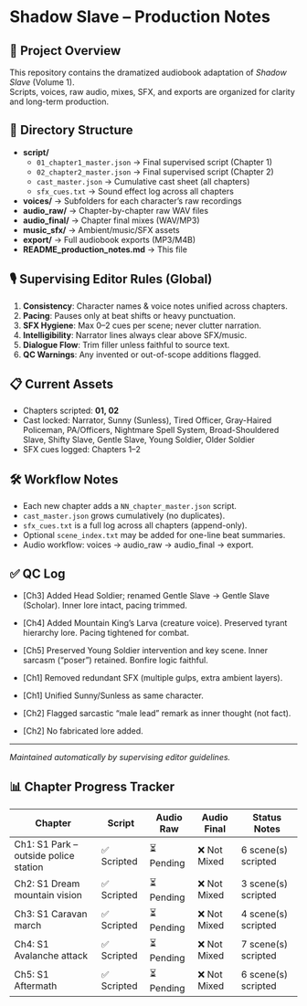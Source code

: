 # Shadow Slave – Production Notes

## 📖 Project Overview
This repository contains the dramatized audiobook adaptation of *Shadow Slave* (Volume 1).  
Scripts, voices, raw audio, mixes, SFX, and exports are organized for clarity and long-term production.

## 📂 Directory Structure
- **script/**
  - `01_chapter1_master.json` → Final supervised script (Chapter 1)
  - `02_chapter2_master.json` → Final supervised script (Chapter 2)
  - `cast_master.json` → Cumulative cast sheet (all chapters)
  - `sfx_cues.txt` → Sound effect log across all chapters
- **voices/** → Subfolders for each character’s raw recordings
- **audio_raw/** → Chapter-by-chapter raw WAV files
- **audio_final/** → Chapter final mixes (WAV/MP3)
- **music_sfx/** → Ambient/music/SFX assets
- **export/** → Full audiobook exports (MP3/M4B)
- **README_production_notes.md** → This file

## 🎙️ Supervising Editor Rules (Global)
1. **Consistency**: Character names & voice notes unified across chapters.
2. **Pacing**: Pauses only at beat shifts or heavy punctuation.
3. **SFX Hygiene**: Max 0–2 cues per scene; never clutter narration.
4. **Intelligibility**: Narrator lines always clear above SFX/music.
5. **Dialogue Flow**: Trim filler unless faithful to source text.
6. **QC Warnings**: Any invented or out-of-scope additions flagged.

## 📋 Current Assets
- Chapters scripted: **01, 02**
- Cast locked: Narrator, Sunny (Sunless), Tired Officer, Gray-Haired Policeman, PA/Officers, Nightmare Spell System, Broad-Shouldered Slave, Shifty Slave, Gentle Slave, Young Soldier, Older Soldier
- SFX cues logged: Chapters 1–2

## 🛠️ Workflow Notes
- Each new chapter adds a `NN_chapter_master.json` script.
- `cast_master.json` grows cumulatively (no duplicates).
- `sfx_cues.txt` is a full log across all chapters (append-only).
- Optional `scene_index.txt` may be added for one-line beat summaries.
- Audio workflow: voices → audio_raw → audio_final → export.

## ✅ QC Log
- [Ch3] Added Head Soldier; renamed Gentle Slave → Gentle Slave (Scholar). Inner lore intact, pacing trimmed.
- [Ch4] Added Mountain King’s Larva (creature voice). Preserved tyrant hierarchy lore. Pacing tightened for combat.
- [Ch5] Preserved Young Soldier intervention and key scene. Inner sarcasm (“poser”) retained. Bonfire logic faithful.

- [Ch1] Removed redundant SFX (multiple gulps, extra ambient layers).
- [Ch1] Unified Sunny/Sunless as same character.
- [Ch2] Flagged sarcastic “male lead” remark as inner thought (not fact).
- [Ch2] No fabricated lore added.

---
*Maintained automatically by supervising editor guidelines.*

## 📊 Chapter Progress Tracker
| Chapter | Script | Audio Raw | Audio Final | Status Notes |
|---------|--------|-----------|-------------|--------------|
| Ch1: S1 Park – outside police station | ✅ Scripted | ⏳ Pending | ❌ Not Mixed | 6 scene(s) scripted |
| Ch2: S1 Dream mountain vision | ✅ Scripted | ⏳ Pending | ❌ Not Mixed | 3 scene(s) scripted |
| Ch3: S1 Caravan march | ✅ Scripted | ⏳ Pending | ❌ Not Mixed | 4 scene(s) scripted |
| Ch4: S1 Avalanche attack | ✅ Scripted | ⏳ Pending | ❌ Not Mixed | 7 scene(s) scripted |
| Ch5: S1 Aftermath | ✅ Scripted | ⏳ Pending | ❌ Not Mixed | 6 scene(s) scripted |
